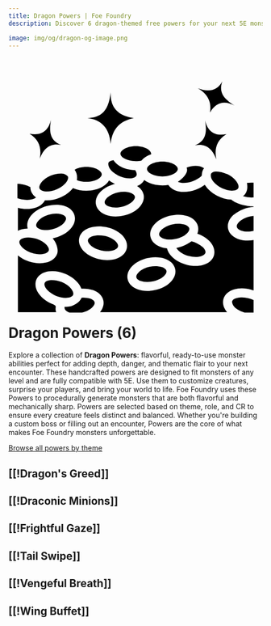 ```yaml
---
title: Dragon Powers | Foe Foundry
description: Discover 6 dragon-themed free powers for your next 5E monster.

image: img/og/dragon-og-image.png
---
```


# <span class="inline-icon" aria-hidden="true"><svg xmlns="http://www.w3.org/2000/svg" viewBox="0 0 512 512"><path d="M431.1 23.53c-9.5 17.34-25.4 23.34-49.6 14.15 17.9 10.24 28.5 24.99 24.6 48.64 12.4-21.29 29.2-24.49 49.4-14.11-18.3-11.28-33.4-24.22-24.4-48.68zM206 45.39c-3.4 27.17-10.8 51.2-46.9 52.1 27.4 3.11 44.3 19.11 46.9 52.21 2.3-26.1 14.6-45.7 46.8-52.21-34.1-4.65-48-23.18-46.8-52.1zM85.7 101.2c-5.5 22-19 32.5-43.2 27.8 20.4 12.6 24.5 30.3 20.4 50.6 9-24.3 24-32.3 43.4-28-24.4-9.4-24.2-29.2-20.6-50.4zm310.4.8c3.6 21.2 3.8 41-20.5 50.4 19.3-4.3 34.3 3.7 43.3 28-4.1-20.2 0-38 20.4-50.6-24.2 4.7-37.7-5.8-43.2-27.8zm-139.4 52c-9.6 0-18.1 2.4-23.7 5.8-5.5 3.4-7.3 6.7-7.3 9.3 0 2.6 1.8 5.9 7.3 9.3 5.6 3.3 14.1 5.7 23.7 5.7 3.9 0 7.7-.4 11.1-1.1 5.5-6.1 12.5-10.2 19.7-12.6.6-4.9-4.7-9.1-7.1-10.6-5.6-3.4-14.1-5.8-23.7-5.8zm-45.1 28.2c-6.2.9-9.1 3.1-10.2 5.4-1.9 12.5 13 22.2 22.1 26.5 8.7 3.9 17.5 5.2 23.9 4.5 6.4-.7 9.4-3.1 10.5-5.4 1.1-2.4.8-6.1-2.6-11.1-12-.2-22.8-3.1-31.5-8.3-4.9-3-9.3-6.9-12.2-11.6zm98.6 2.6c-9.6 0-18.1 2.4-23.7 5.7-5.5 3.4-7.3 6.7-7.3 9.3 0 2.6 1.8 5.9 7.3 9.3 5.6 3.3 14.1 5.7 23.7 5.7s18.1-2.4 23.7-5.7c5.5-3.4 7.3-6.7 7.3-9.3 0-2.6-1.8-5.9-7.3-9.3-5.6-3.3-14.1-5.7-23.7-5.7zm48.8 12.3c5.1 10.4-10.3 23.8-17.6 28.4 1.4.7 3.2 1.3 5.5 1.8 6.4 1.2 15.2.6 24.2-2.7 7.7-2.8 14.1-7 18.4-11.3.4-5.7 1.2-11 4.7-15-10.5-6.9-24.8-5.1-35.2-1.2zm-202-1.5c-9.6 0-18.1 2.4-23.7 5.7 4.6 6.3 5.7 13.2 4.5 20.8 5.2 2.1 11.9 3.5 19.2 3.5 9.6 0 18.1-2.4 23.7-5.7 5.5-3.4 7.3-6.7 7.3-9.3 0-2.6-1.8-5.9-7.3-9.3-5.6-3.3-14.1-5.7-23.7-5.7zm251.1 14.2c-2.7 12.2 11.8 23 20.5 27.7 8.5 4.4 17.1 6.2 23.6 5.9 6.4-.4 9.6-2.5 10.8-4.8 1.2-2.3 1.2-6.1-2.2-11.6-3.4-5.5-9.8-11.6-18.3-16.1-6.5-3.1-28.9-11.1-34.4-1.1zm-302.5-.9c-5.9-.1-13.1 1.2-20.3 4.2-8.8 3.7-15.7 9.2-19.5 14.4-3.8 5.3-4.2 9-3.2 11.4 1 2.4 4 4.8 10.4 5.8 6.3.9 15.1-.2 24-4 8.9-3.7 15.8-9.2 19.6-14.4 3.8-5.3 4.2-9 3.2-11.4-4.3-4.9-8.5-6-14.2-6zm168 13.1c-3.1 5.8-8.3 9.8-14.4 12.1 6.4 3.9 11.5 9.7 13.1 17.2 2.2 10.5-3 20.4-10.7 27.5-7.7 7.2-18.2 12.4-30.5 14.9-12.2 2.6-24 2.1-33.9-1.3-9.9-3.4-18.6-10.4-20.8-20.8-2.2-10.5 2.9-20.4 10.6-27.5 7.1-6.6 16.7-11.6 27.7-14.3-4.4-2-8.4-4.4-12-7.1-2.9 5.2-7.5 9.4-12.8 12.6-9 5.4-20.4 8.3-32.9 8.3-9.9 0-19.1-1.8-27-5.3-6.1 7.9-15.2 14.5-26 19-10.5 4.4-21 6.3-30.6 5.5-3.8 7.5-11.4 12.4-19.6 15-10.1 3.1-21.9 3.2-34 .2-.3-.1-.6-.1-.8-.2V324c2.8-1.5 5.9-2.6 9-3.3 3.4-.8 7-1.2 10.7-1.3v-.2c-2.9-10.3 1.7-20.5 8.9-28.1 7.2-7.6 17.4-13.5 29.5-16.8 11.56-3 23.1-3.7 33.9-.8 10.1 2.8 19.3 9.2 22.1 19.5 2.9 10.3-1.6 20.5-8.9 28.1-7.2 7.6-17.4 13.4-29.5 16.8-1.8.5-3.7.9-5.6 1.3 7.46 8.4 11.8 21.7 9.3 30.2-3.3 10.1-12.7 16.1-22.9 18.5-10.3 2.4-22 1.6-33.9-2.2-8.7-2.8-16.4-6.9-22.6-12.1v113.9h77.2c-4-10.7 3.9-11.4-7.2-16.1-11.6-4.7-21-11.8-27.3-20.2-6.3-8.4-9.5-19.1-5.5-29 4.1-9.8 13.9-15.1 24.3-16.7 10.4-1.5 22.1.1 33.6 4.9 11.6 4.7 21 11.8 27.3 20.2 2.3 3.1 4.2 6.4 5.5 9.9 8.4-.6 16.4.4 23.5 2.8 9.9 3.4 18.6 10.4 20.8 20.8 1.8 8.6-1.3 16.8-6.7 23.4h256.1c-6.3-7.3-10-16.6-7.4-26.2 2.8-10.3 11.9-16.7 22-19.6 10.1-2.9 21.9-2.7 33.9.6 1.7.5 3.3 1 4.9 1.6V342.7c-11 1.8-21.6 1.1-30.6-2-9.9-3.4-18.6-10.4-20.8-20.8-2.2-10.5 2.9-20.4 10.6-27.5 13.2-10.1 25.8-15.4 40.8-16.3V275c-15 .2-35.9-5.5-44.9-13.6-9.3-.2-19.2-2.9-28.9-8-10.7-5.6-19.1-13.1-24.6-21.7-5.3 4-11.5 7.3-18.3 9.8-11.8 4.3-23.5 5.5-33.8 3.5-8.6-1.7-16.7-5.9-21.3-13.1-3.8.6-7.9.9-12 .9-12.5 0-23.9-2.9-32.9-8.3-1.3-.8-2.5-1.6-3.7-2.5zm207 5.9c1.9 11.1.3 19.9-8 26.7 7.8 2.2 14.2 2.9 21.4 2.4v-29.6c-4.5-.3-9.3-.2-13.4.5zM18 229.7v28.9c9.44 3.2 21.18 4.7 30.4 2 3.3-1 5.5-2.2 7-3.6-7.21-5.3-11.24-12.3-11.3-20.7-3.7-2-8-3.7-12.8-4.9-4.6-1.1-9.2-1.7-13.3-1.7zm203.2 17.1c-9.4 2-17.2 6.1-22 10.4-4.7 4.5-5.7 8.1-5.2 10.7.5 2.5 3 5.4 9.1 7.5 6.1 2.1 14.9 2.7 24.3.7s17.2-6.1 22-10.4c4.7-4.5 5.8-8.1 5.3-10.6-.6-2.6-3-5.4-9.1-7.6-8.3-2.4-16.6-2.4-24.4-.7zM81.9 291.6c-9.3 2.6-16.9 7.2-21.3 11.8-4.4 4.8-5.3 8.4-4.6 11 .7 2.5 3.3 5.1 9.6 7 6.1 1.7 15 1.7 24.3-.9 9.2-2.5 16.9-7.1 21.3-11.8 4.4-4.7 5.3-8.4 4.6-10.9-.7-2.5-3.4-5.2-9.6-7-7.91-2-16.83-1.3-24.3.8zm261 .1c6.5.1 12.6 1.1 18.2 3 10 3.5 18.7 10.4 20.9 20.9 1 4.9.4 9.8-1.4 14.3 9.9 3.4 18.3 8.6 24.6 15 7.2 7.6 11.8 17.8 9 28.1-2.8 10.3-11.9 16.8-22 19.6-10.1 2.9-21.8 2.7-33.9-.6-12.1-3.2-22.3-9-29.6-16.6-4.4-4.6-7.9-10.1-9.2-16.1-4.4-.4-8.7-1.3-12.6-2.7-9.9-3.4-18.6-10.3-20.8-20.8-2.2-10.5 3-20.3 10.7-27.5 7.6-7.1 18.2-12.3 30.4-14.9 5.4-1.1 10.6-1.7 15.7-1.7zm151.1 2.4c-2.2.2-4.4.5-6.6 1-9.4 2-17.2 6.1-22 10.4-4.7 4.5-5.7 8.1-5.2 10.7.5 2.5 3 5.4 9 7.5 6.2 2.1 15 2.7 24.4.7.1 0 .3-.1.4-.1zM330.9 311c-9.3 2-17.2 6.1-22 10.5-4.6 4.4-5.7 8-5.2 10.6.5 2.5 3 5.4 9.1 7.6 6.1 2.1 14.9 2.7 24.3.7s17.3-6.1 22-10.5c4.7-4.5 5.8-8.1 5.3-10.6-.6-2.5-3-5.4-9.1-7.6-8.3-2.4-16.6-2.4-24.4-.7zm-133.4 5.7c12.2 2.6 22.7 7.9 30.4 15.1 7.6 7.2 12.8 17.1 10.5 27.5-2.3 10.5-11 17.4-21 20.8-9.9 3.3-21.7 3.8-33.9 1.1-12.2-2.6-22.7-7.9-30.4-15-7.6-7.2-12.8-17.1-10.5-27.6 2.3-10.5 11-17.4 21-20.7 11.5-3.6 23-3.4 33.9-1.2zm-28.2 18.2c-6.1 2.1-8.6 5-9.1 7.5-.6 2.6.5 6.2 5.2 10.6 4.7 4.5 12.5 8.6 21.9 10.6 9.4 2.1 18.2 1.5 24.4-.5 6.1-2.2 8.5-5 9.1-7.6.5-2.5-.5-6.1-5.2-10.6-4.8-4.4-12.6-8.6-21.9-10.6-8-1.5-16.7-1.8-24.4.6zM32 338.2c-6.2 1.5-9 4.1-9.8 6.6-.8 2.5-.1 6.1 4.1 11.1 4.3 4.8 11.7 9.7 20.8 12.7 9.2 2.9 18 3.3 24.3 1.8 6.3-1.5 9-4.1 9.8-6.6.8-2.4.1-6.1-4.1-11.1-4.3-4.8-11.6-9.7-20.8-12.7-8.27-2.3-16.36-3.4-24.3-1.8zm336.9 7c-10.3 6.9-20.1 11.5-30.6 13.3 5.3 8.5 16.8 14 24.7 16.2 9.3 2.5 18.1 2.4 24.4.7 6.2-1.9 8.8-4.6 9.5-7.1.6-2.5-.2-6.2-4.7-10.9-7.7-6.2-15.2-10.4-23.3-12.2zm-53.7 34.9c9.9 3.4 18.6 10.3 20.8 20.8 2.2 10.5-3 20.4-10.7 27.5-7.6 7.1-18.2 12.3-30.4 14.9-12.3 2.6-24 2.1-33.9-1.3-10-3.5-18.7-10.4-20.9-20.9-2.2-10.4 3-20.3 10.7-27.5 7.7-7.1 18.2-12.3 30.4-14.9 11.1-2.3 23.6-2.2 34 1.4zM285 396.3c-9.4 2-17.3 6.1-22 10.5-4.7 4.5-5.8 8.1-5.3 10.6.6 2.6 3 5.4 9.1 7.6 6.1 2.1 15 2.7 24.4.7 9.3-2 17.2-6.1 22-10.5 4.6-4.4 5.7-8 5.2-10.6-.5-2.5-3-5.4-9.1-7.6-8.1-2.3-16.3-2.3-24.3-.7zm-201.8 27c-6.4 1-9.3 3.4-10.3 5.8s-.6 6.1 3.2 11.4c3.9 5.2 10.9 10.6 19.7 14.3 9 3.6 17.7 4.6 24.2 3.7 6.3-1 9.3-3.4 10.3-5.8.9-2.4.5-6.1-3.3-11.4-3.9-5.2-10.8-10.6-19.7-14.3-8.15-2.8-16.13-4.7-24.1-3.7zm387.9 34.5c-6.5.1-18.5 1-20.5 8.2-.1 12.5 16 19.8 25.6 22.5H494v-25.3c-7.3-3.4-15.2-5.2-22.9-5.4zm-323.8.8c-4.3 9.9-16.3 16.3-24.7 17.7-3 .4-6.1.6-9.3.5-1.9 6.1 5.6 10.3 9.7 11.7h25.2c8.6-2 15.7-6 20.1-10 4.7-4.5 5.9-8.1 5.3-10.6-.5-2.6-3-5.4-9.1-7.6-6.2-1.6-11.4-2.4-17.2-1.7z"/></svg></span> Dragon Powers (6)

Explore a collection of **Dragon Powers**: flavorful, ready-to-use monster abilities perfect for adding depth, danger, and thematic flair to your next encounter. These handcrafted powers are designed to fit monsters of any level and are fully compatible with 5E. Use them to customize creatures, surprise your players, and bring your world to life. Foe Foundry uses these Powers to procedurally generate monsters that are both flavorful and mechanically sharp. Powers are selected based on theme, role, and CR to ensure every creature feels distinct and balanced. Whether you're building a custom boss or filling out an encounter, Powers are the core of what makes Foe Foundry monsters unforgettable.  

  
[Browse all powers by theme](all.md)

[[!Dragon's Greed]]
---

[[!Draconic Minions]]
---

[[!Frightful Gaze]]
---

[[!Tail Swipe]]
---

[[!Vengeful Breath]]
---

[[!Wing Buffet]]
---
